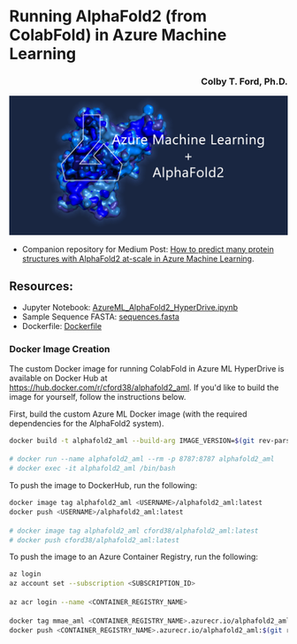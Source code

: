 # Running AlphaFold2 (from ColabFold) in Azure Machine Learning

<h3 align="right">Colby T. Ford, Ph.D.</h3>


![](img/header.png)

- Companion repository for Medium Post: [How to predict many protein structures with AlphaFold2 at-scale in Azure Machine Learning](https://colbyford.medium.com/how-to-predict-many-protein-structures-with-alphafold2-at-scale-in-azure-machine-learning-c1e0ece4e99f).

## Resources:
- Jupyter Notebook: [AzureML_AlphaFold2_HyperDrive.ipynb](AzureML_AlphaFold2_HyperDrive.ipynb)
- Sample Sequence FASTA: [sequences.fasta](sequences.fasta)
- Dockerfile: [Dockerfile](Dockerfile)


### Docker Image Creation

The custom Docker image for running ColabFold in Azure ML HyperDrive is available on Docker Hub at https://hub.docker.com/r/cford38/alphafold2_aml. If you'd like to build the image for yourself, follow the instructions below.

First, build the custom Azure ML Docker image (with the required dependencies for the AlphaFold2 system).
```sh
docker build -t alphafold2_aml --build-arg IMAGE_VERSION=$(git rev-parse --short HEAD) .

# docker run --name alphafold2_aml --rm -p 8787:8787 alphafold2_aml
# docker exec -it alphafold2_aml /bin/bash
```

To push the image to DockerHub, run the following:
```sh
docker image tag alphafold2_aml <USERNAME>/alphafold2_aml:latest
docker push <USERNAME>/alphafold2_aml:latest

# docker image tag alphafold2_aml cford38/alphafold2_aml:latest
# docker push cford38/alphafold2_aml:latest
```


To push the image to an Azure Container Registry, run the following:
```sh
az login
az account set --subscription <SUBSCRIPTION_ID>

az acr login --name <CONTAINER_REGISTRY_NAME>

docker tag mmae_aml <CONTAINER_REGISTRY_NAME>.azurecr.io/alphafold2_aml:$(git rev-parse --short HEAD)
docker push <CONTAINER_REGISTRY_NAME>.azurecr.io/alphafold2_aml:$(git rev-parse --short HEAD)
```
